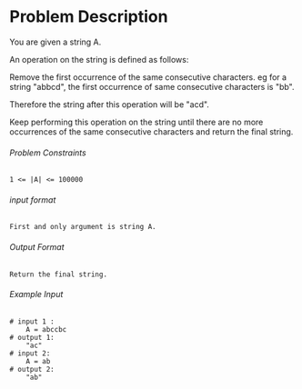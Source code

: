 # Problem Description

You are given a string A.

An operation on the string is defined as follows:

Remove the first occurrence of the same consecutive characters. eg for a string "abbcd", the first occurrence of same consecutive characters is "bb".

Therefore the string after this operation will be "acd".

Keep performing this operation on the string until there are no more occurrences of the same consecutive characters and return the final string.

###### Problem Constraints

```
1 <= |A| <= 100000
```

###### input format

``` 
First and only argument is string A.
```

###### Output Format

```
Return the final string.
```

###### Example Input

```
# input 1 : 
    A = abccbc
# output 1: 
    "ac"
# input 2: 
    A = ab
# output 2: 
    "ab"
```
